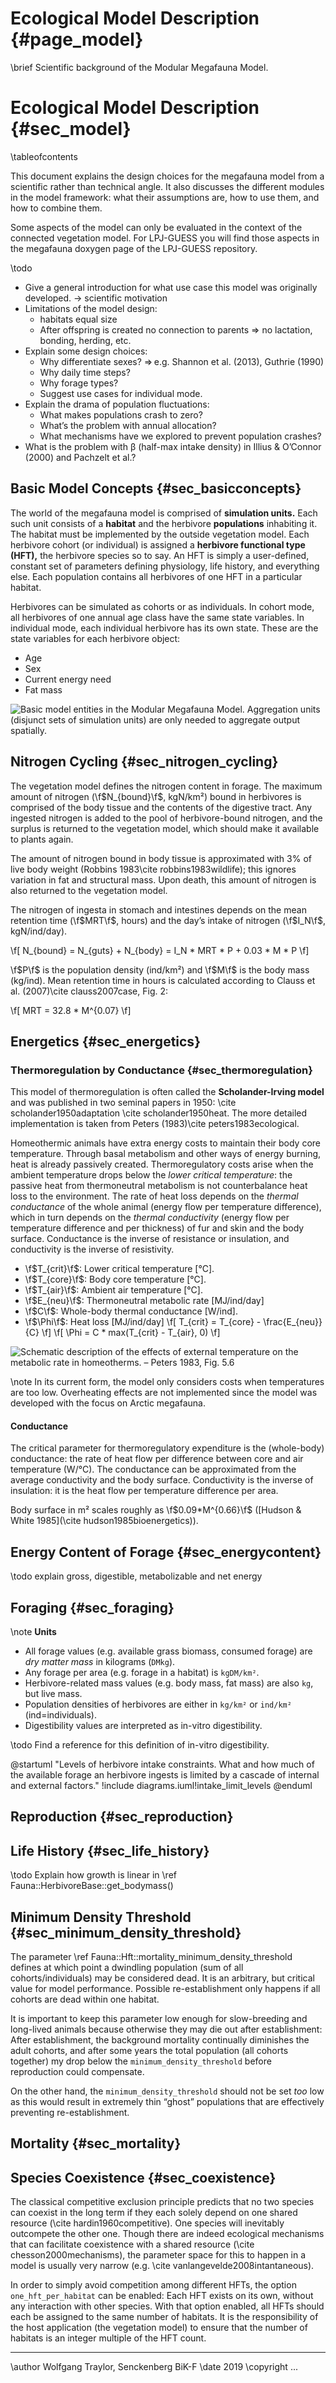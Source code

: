 # Ecological Model Description {#page_model}
<!-- For doxygen, this is the *page* header -->
\brief Scientific background of the Modular Megafauna Model.

# Ecological Model Description {#sec_model}
<!-- For doxygen, this is the *section* header -->
\tableofcontents

This document explains the design choices for the megafauna model from a scientific rather than technical angle.
It also discusses the different modules in the model framework: what their assumptions are, how to use them, and how to combine them.

Some aspects of the model can only be evaluated in the context of the connected vegetation model.
For LPJ-GUESS you will find those aspects in the megafauna doxygen page of the LPJ-GUESS repository.

\todo
- Give a general introduction for what use case this model was originally developed. -> scientific motivation
- Limitations of the model design:
	+ habitats equal size
	+ After offspring is created no connection to parents ⇒ no lactation, bonding, herding, etc.
- Explain some design choices:
	+ Why differentiate sexes? ⇒ e.g. Shannon et al. (2013), Guthrie (1990)
	+ Why daily time steps?
	+ Why forage types?
	+ Suggest use cases for individual mode.
- Explain the drama of population fluctuations:
	+ What makes populations crash to zero?
	+ What’s the problem with annual allocation?
	+ What mechanisms have we explored to prevent population crashes?
- What is the problem with β (half-max intake density) in Illius & O’Connor (2000) and Pachzelt et al.?

## Basic Model Concepts {#sec_basicconcepts}

The world of the megafauna model is comprised of **simulation units.**
Each such unit consists of a **habitat** and the herbivore **populations** inhabiting it.
The habitat must be implemented by the outside vegetation model.
Each herbivore cohort (or individual) is assigned a **herbivore functional type (HFT),** the herbivore species so to say.
An HFT is simply a user-defined, constant set of parameters defining physiology, life history, and everything else.
Each population contains all herbivores of one HFT in a particular habitat.

Herbivores can be simulated as cohorts or as individuals.
In cohort mode, all herbivores of one annual age class have the same state variables.
In individual mode, each individual herbivore has its own state.
These are the state variables for each herbivore object:

- Age
- Sex
- Current energy need
- Fat mass

![Basic model entities in the Modular Megafauna Model. Aggregation units (disjunct sets of simulation units) are only needed to aggregate output spatially.](images/model_entities.svg)

## Nitrogen Cycling {#sec_nitrogen_cycling}

The vegetation model defines the nitrogen content in forage.
The maximum amount of nitrogen (\f$N_{bound}\f$, kgN/km²) bound in herbivores is comprised of the body tissue and the contents of the digestive tract.
Any ingested nitrogen is added to the pool of herbivore-bound nitrogen, and the surplus is returned to the vegetation model, which should make it available to plants again.

The amount of nitrogen bound in body tissue is approximated with 3% of live body weight (Robbins 1983\cite robbins1983wildlife); this ignores variation in fat and structural mass.
Upon death, this amount of nitrogen is also returned to the vegetation model.

The nitrogen of ingesta in stomach and intestines depends on the mean retention time (\f$MRT\f$, hours) and the day’s intake of nitrogen (\f$I_N\f$, kgN/ind/day).

\f[
  N_{bound} = N_{guts} + N_{body} = I_N * MRT * P + 0.03 * M * P
\f]

\f$P\f$ is the population density (ind/km²) and \f$M\f$ is the body mass (kg/ind).
Mean retention time in hours is calculated according to Clauss et al. (2007)\cite clauss2007case, Fig. 2:

\f[
  MRT = 32.8 * M^{0.07}
\f]

## Energetics {#sec_energetics}

### Thermoregulation by Conductance {#sec_thermoregulation}

This model of thermoregulation is often called the **Scholander-Irving model** and was published in two seminal papers in 1950: \cite scholander1950adaptation \cite scholander1950heat.
The more detailed implementation is taken from Peters (1983)\cite peters1983ecological.

Homeothermic animals have extra energy costs to maintain their body core temperature.
Through basal metabolism and other ways of energy burning, heat is already passively created.
Thermoregulatory costs arise when the ambient temperature drops below the *lower critical temperature*: the passive heat from thermoneutral metabolism is not counterbalance heat loss to the environment.
The rate of heat loss depends on the *thermal conductance* of the whole animal (energy flow per temperature difference), which in turn depends on the *thermal conductivity* (energy flow per temperature difference and per thickness) of fur and skin and the body surface.
Conductance is the inverse of resistance or insulation, and conductivity is the inverse of resistivity.

- \f$T_{crit}\f$: Lower critical temperature [°C].
- \f$T_{core}\f$: Body core temperature [°C].
- \f$T_{air}\f$: Ambient air temperature [°C].
- \f$E_{neu}\f$: Thermoneutral metabolic rate [MJ/ind/day]
- \f$C\f$: Whole-body thermal conductance [W/ind].
- \f$\Phi\f$: Heat loss [MJ/ind/day]
\f[
  T_{crit} = T_{core} - \frac{E_{neu}}{C}
\f]
\f[
  \Phi = C * max(T_{crit} - T_{air}, 0)
\f]

![](thermoregulation.png "Schematic description of the effects of external temperature on the metabolic rate in homeotherms. – Peters 1983, Fig. 5.6")

\note In its current form, the model only considers costs when temperatures are too low.
Overheating effects are not implemented since the model was developed with the focus on Arctic megafauna.

#### Conductance

The critical parameter for thermoregulatory expenditure is the (whole-body) conductance: the rate of heat flow per difference between core and air temperature (W/°C).
The conductance can be approximated from the average conductivity and the body surface.
Conductivity is the inverse of insulation: it is the heat flow per temperature difference per area.

Body surface in m² scales roughly as \f$0.09*M^{0.66}\f$ ([Hudson & White 1985](\cite hudson1985bioenergetics)).

## Energy Content of Forage {#sec_energycontent}

\todo explain gross, digestible, metabolizable and net energy

## Foraging {#sec_foraging}

\note **Units**
- All forage values (e.g. available grass biomass, consumed forage) are *dry matter mass* in kilograms (`DMkg`).
- Any forage per area (e.g. forage in a habitat) is `kgDM/km²`.
- Herbivore-related mass values (e.g. body mass, fat mass) are also `kg`, but live mass.
- Population densities of herbivores are either in `kg/km²` or `ind/km²` (ind=individuals).
- Digestibility values are interpreted as in-vitro digestibility.

\todo Find a reference for this definition of in-vitro digestibility.

@startuml "Levels of herbivore intake constraints. What and how much of the available forage an herbivore ingests is limited by a cascade of internal and external factors."
	!include diagrams.iuml!intake_limit_levels
@enduml

## Reproduction {#sec_reproduction}

## Life History {#sec_life_history}

\todo Explain how growth is linear in \ref Fauna::HerbivoreBase::get_bodymass()

## Minimum Density Threshold {#sec_minimum_density_threshold}
The parameter \ref Fauna::Hft::mortality_minimum_density_threshold defines at which point a dwindling population (sum of all cohorts/individuals) may be considered dead.
It is an arbitrary, but critical value for model performance.
Possible re-establishment only happens if all cohorts are dead within one habitat.

It is important to keep this parameter low enough for slow-breeding and long-lived animals because otherwise they may die out after establishment:
After establishment, the background mortality continually diminishes the adult cohorts, and after some years the total population (all cohorts together) my drop below the `minimum_density_threshold` before reproduction could compensate.

On the other hand, the `minimum_density_threshold` should not be set *too* low as this would result in extremely thin “ghost” populations that are effectively preventing re-establishment.

## Mortality {#sec_mortality}

## Species Coexistence {#sec_coexistence}

The classical competitive exclusion principle predicts that no two species can coexist in the long term if they each solely depend on one shared resource (\cite hardin1960competitive).
One species will inevitably outcompete the other one.
Though there are indeed ecological mechanisms that can facilitate coexistence with a shared resource (\cite chesson2000mechanisms), the parameter space for this to happen in a model is usually very narrow (e.g. \cite vanlangevelde2008intantaneous).

In order to simply avoid competition among different HFTs, the option `one_hft_per_habitat` can be enabled: Each HFT exists on its own, without any interaction with other species.
With that option enabled, all HFTs should each be assigned to the same number of habitats.
It is the responsibility of the host application (the vegetation model) to ensure that the number of habitats is an integer multiple of the HFT count.

------------------------------------------------------------

\author Wolfgang Traylor, Senckenberg BiK-F
\date 2019
\copyright ...
